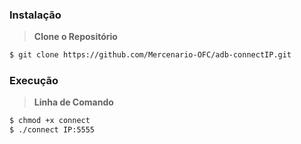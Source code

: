 ### Instalação
> **Clone o Repositório**
```bash
$ git clone https://github.com/Mercenario-OFC/adb-connectIP.git
```

### Execução
> **Linha de Comando**
```bash
$ chmod +x connect
$ ./connect IP:5555
```
